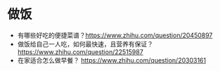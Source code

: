 # 做饭

- 有哪些好吃的便捷菜谱？https://www.zhihu.com/question/20450897
- 做饭给自己一人吃，如何最快速，且营养有保证？ https://www.zhihu.com/question/22515987
- 在家适合怎么做早餐？ https://www.zhihu.com/question/20303161